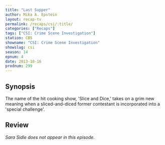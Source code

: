 ```yaml
---
title: "Last Supper"
author: Mika A. Epstein
layout: recap-tv
permalink: /recaps/csi/:title/
categories: ["Recaps"]
tags: ["CSI: Crime Scene Investigation"]
station: CBS
showname: "CSI: Crime Scene Investigation"
showslug: csi
season: 14
epnum: 4  
date: 2013-10-16
prodnum: 299  
---
```


## Synopsis

The name of the hit cooking show, 'Slice and Dice,' takes on a grim new meaning when a sliced-and-diced former contestant is incorporated into a 'special challenge'.

## Review

_Sara Sidle does not appear in this episode._
